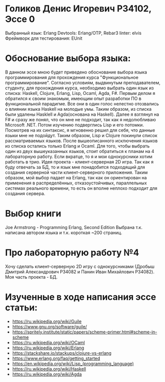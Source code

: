 # Голиков Денис Игоревич P34102, Эссе 0

Выбранный язык: Erlang
Devtools: Erlang/OTP, Rebar3
linter: elvis
Фреймворк для тестирования: EUnit

# Обоснование выбора языка:

В данном эссе мною будет приведено обоснование выбора языка программирования для прохождения курса "Функциональное программирование". 
Согласно условиям, выдвинутым преподавателем, студенту, для прохождения курса, необходимо выбрать один язык из списка: Haskell, Clojure, Erlang, Lisp, Ocaml, Agda, F#. 
Первым делом я обратился к своим знакомым, имеющим опыт разработки ПО в функциональной парадигме. Все они в один голос нелестно отозвались о влиянии языка Haskell на молодые умы. Таким образом, из списка были удалены Hasklell и Agda(основана на Haskell).
Далее я взглянул на F# и сразу же понял, что он мне не подходит, так как я недолюбливаю Microsoft .NET.
Потом изучению подверглись Lisp и его потомки. Посмотрев на их синтаксис, я мгновенно решил для себя, что данные языки мне не подойдут. Таким образом, Lisp и Clojure покинули список рассматриваемых языков. 
После вышеописанного исключения языков из списка остались только Erlang и Ocaml.
Для того, чтобы выбрать один из двух вышеуказанных языков, стоит обратиться к планам на 4 лабораторную работу. 
Если вкратце, то я и мои однокурсники хотим работать в трио. Идея проекта - клиент-серверная 2D игра. Так как я буду отвечать за БД, то и язык мне понадобится подходящий для создания серверной части клиент-серверного приложения.
Таким образом, мой выбор падает на Erlang, так как он ориентирован на применения в распределённых, отказоустойчивых, параллельных системах реального времени, то есть он вполне неплохо подходит для создания сервера. 

# Выбор книги 

Joe Armstrong - Programming Erlang, Second Edition
Выбрана т.к. написана автором языка и т.к. короткая ~200 страниц.

# Про лабораторную работу №4

Хочу сделать клиент-серверную 2D игру с однокурсниками (Дробыш Дмитрий Александрович P34082 и Панин Иван Михайлович P34082). Моя часть проекта - БД. 


# Изученные в ходе написания эссе статьи:
* https://ru.wikipedia.org/wiki/Guile
* https://www.gnu.org/software/guile/
* https://spritely.institute/static/papers/scheme-primer.html#scheme-in-scheme
* https://ru.wikipedia.org/wiki/OCaml
* https://ru.wikipedia.org/wiki/Erlang
* https://stackshare.io/stackups/clojure-vs-erlang
* https://www.erlang.org/faq/getting_started
* https://en.wikipedia.org/wiki/Lisp_(programming_language)
* https://ru.wikipedia.org/wiki/Haskell
* https://ru.wikipedia.org/wiki/Agda
